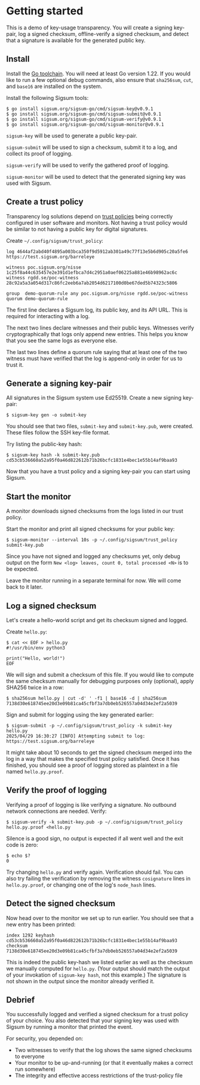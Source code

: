 # Getting started

This is a demo of key-usage transparency.  You will create a signing key-pair,
log a signed checksum, offline-verify a signed checksum, and detect that a
signature is available for the generated public key.

## Install

Install the [Go toolchain][].  You will need at least Go version 1.22.  If you
would like to run a few optional debug commands, also ensure that `sha256sum`,
`cut`, and `base16` are installed on the system.

Install the following Sigsum tools:

    $ go install sigsum.org/sigsum-go/cmd/sigsum-key@v0.9.1
    $ go install sigsum.org/sigsum-go/cmd/sigsum-submit@v0.9.1
    $ go install sigsum.org/sigsum-go/cmd/sigsum-verify@v0.9.1
    $ go install sigsum.org/sigsum-go/cmd/sigsum-monitor@v0.9.1

`sigsum-key` will be used to generate a public key-pair.

`sigsum-submit` will be used to sign a checksum, submit it to a log, and collect
its proof of logging.

`sigsum-verify` will be used to verify the gathered proof of logging.

`sigsum-monitor` will be used to detect that the generated signing key was used
with Sigsum.

[Go toolchain]: https://go.dev/doc/install

## Create a trust policy

Transparency log solutions depend on [trust policies][] being correctly configured
in user software and monitors.  Not having a trust policy would be similar to
not having a public key for digital signatures.

Create `~/.config/sigsum/trust_policy`:

    log 4644af2abd40f4895a003bca350f9d5912ab301a49c77f13e5b6d905c20a5fe6 https://test.sigsum.org/barreleye
    
    witness poc.sigsum.org/nisse 1c25f8a44c635457e2e391d1efbca7d4c2951a0aef06225a881e46b98962ac6c
    witness rgdd.se/poc-witness  28c92a5a3a054d317c86fc2eeb6a7ab2054d6217100d0be67ded5b74323c5806
    
    group  demo-quorum-rule any poc.sigsum.org/nisse rgdd.se/poc-witness
    quorum demo-quorum-rule

The first line declares a Sigsum log, its public key, and its API URL.  This is
required for interacting with a log.

The next two lines declare witnesses and their public keys.  Witnesses
verify cryptographically that logs only append new entries.  This helps you
know that you see the same logs as everyone else.

The last two lines define a quorum rule saying that at least one of the two witness must have
verified that the log is append-only in order for us to trust it.

[trust policies]: https://git.glasklar.is/sigsum/core/sigsum-go/-/blob/main/doc/policy.md

## Generate a signing key-pair

All signatures in the Sigsum system use Ed25519.  Create a new signing key-pair:

    $ sigsum-key gen -o submit-key

You should see that two files, `submit-key` and `submit-key.pub`, were created.  These files
follow the SSH key-file format.

Try listing the public-key hash:

    $ sigsum-key hash -k submit-key.pub
    cd53cb536660a52a95f0a46d822612b71b26bcfc1831e4bec1e55b14af9baa93

Now that you have a trust policy and a signing key-pair you can start using
Sigsum.

## Start the monitor

A monitor downloads signed checksums from the logs listed in our trust policy.

Start the monitor and print all signed checksums for your public key:

    $ sigsum-monitor --interval 10s -p ~/.config/sigsum/trust_policy submit-key.pub

Since you have not signed and logged any checksums yet, only debug
output on the form `New <log> leaves, count 0, total processed <N>` is
to be expected.

Leave the monitor running in a separate terminal for now.  We will come back to
it later.

## Log a signed checksum

Let's create a hello-world script and get its checksum signed and logged.

Create `hello.py`:

    $ cat << EOF > hello.py
    #!/usr/bin/env python3
    
    print("Hello, world!")
    EOF

We will sign and submit a checksum of this file.  If you
would like to compute the same checksum manually for debugging purposes only
(optional), apply SHA256 twice in a row:

    $ sha256sum hello.py | cut -d' ' -f1 | base16 -d | sha256sum
    7138d30e618745ee20d3e09b81ca45cfbf3a7db0eb526557a04d34e2ef2a5039

Sign and submit for logging using the key generated earlier:

    $ sigsum-submit -p ~/.config/sigsum/trust_policy -k submit-key hello.py
    2025/04/29 16:30:27 [INFO] Attempting submit to log: https://test.sigsum.org/barreleye

It might take about 10 seconds to get the signed checksum merged into the log in a way that makes
the specified trust policy satisfied.  Once it has finished, you should see a proof of logging
stored as plaintext in a file named `hello.py.proof`.

## Verify the proof of logging

Verifying a proof of logging is like verifying a signature.  No outbound
network connections are needed. Verify:

    $ sigsum-verify -k submit-key.pub -p ~/.config/sigsum/trust_policy hello.py.proof <hello.py

Silence is a good sign, no output is expected if all went well and the exit code is zero:

	$ echo $?
	0

Try changing `hello.py` and verify again.  Verification should fail.
You can also try failing the verification by removing the witness
`cosignature` lines in `hello.py.proof`, or changing one of the log's
`node_hash` lines.

## Detect the signed checksum

Now head over to the monitor we set up to run earlier.  You should see that a new
entry has been printed:

    index 1292 keyhash cd53cb536660a52a95f0a46d822612b71b26bcfc1831e4bec1e55b14af9baa93 checksum 7138d30e618745ee20d3e09b81ca45cfbf3a7db0eb526557a04d34e2ef2a5039

This is indeed the public key-hash we listed earlier as well as the checksum
we manually computed for `hello.py`.  (Your output should match the output of
your invokation of `sigsum-key hash`, not this example.) The signature is not
shown in the output since the monitor already verified it.

## Debrief

You successfully logged and verified a signed checksum for a trust policy of
your choice.  You also detected that your signing key was used with Sigsum by
running a monitor that printed the event.

For security, you depended on:

  - Two witnesses to verify that the log shows the same signed checksums to
    everyone
  - Your monitor to be up-and-running (or that it eventually makes a correct run
    somewhere)
  - The integrity and effective access restrictions of the trust-policy file

